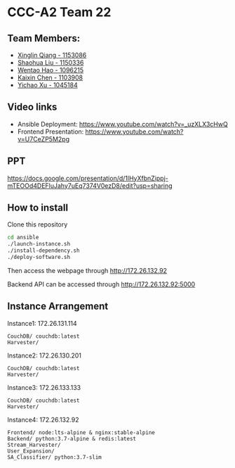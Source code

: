 # CCC-A2 Team 22
## Team Members:
* [Xinglin Qiang - 1153086](https://github.com/qiangxinglin)
* [Shaohua Liu - 1150336](https://github.com/sliu15)
* [Wentao Hao - 1096215](https://github.com/Taylorrrr)
* [Kaixin Chen - 1103908](https://github.com/k229chen)
* [Yichao Xu - 1045184](https://github.com/FlashXu)

## Video links
* Ansible Deployment: https://www.youtube.com/watch?v=_uzXLX3cHwQ
* Frontend Presentation: https://www.youtube.com/watch?v=U7CeZP5M2pg

## PPT
https://docs.google.com/presentation/d/1lHyXfbnZippj-mTEOOd4DEFluJahy7uEq7374V0ezD8/edit?usp=sharing

## How to install
Clone this repository

```bash
cd ansible
./launch-instance.sh
./install-dependency.sh
./deploy-software.sh
```

Then access the webpage through http://172.26.132.92

Backend API can be accessed through http://172.26.132.92:5000


## Instance Arrangement

Instance1: 172.26.131.114
    
    CouchDB/ couchdb:latest
    Harvester/


Instance2: 172.26.130.201
    
    CouchDB/ couchdb:latest
    Harvester/


Instance3: 172.26.133.133
    
    CouchDB/ couchdb:latest
    Harvester/


Instance4: 172.26.132.92

    Frontend/ node:lts-alpine & nginx:stable-alpine
    Backend/ python:3.7-alpine & redis:latest
    Stream_Harvester/
    User_Expansion/
    SA_Classifier/ python:3.7-slim
